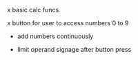 x basic calc funcs

x button for user to access numbers 0 to 9 

- add numbers continuously 

- limit operand signage after button press